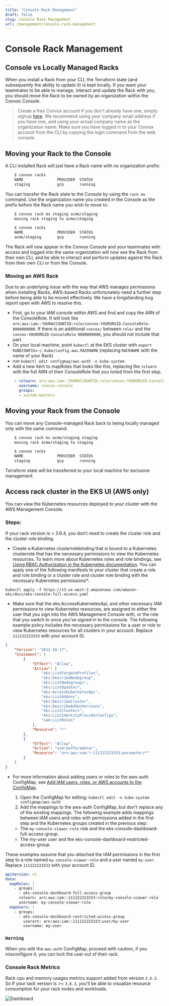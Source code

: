 ```yaml
---
title: "Console Rack Management"
draft: false
slug: Console Rack Management
url: /management/console-rack-management
---
```

# Console Rack Management

## Console vs Locally Managed Racks

When you install a Rack from your CLI, the Terraform state (and subsequently the ability to update it) is kept locally.  If you want your teammates to be able to manage, interact and update the Rack with you, you should move the Rack to be owned by an organization within the Convox Console.

> Create a free Convox account if you don't already have one, simply signup [here](https://console.convox.com/signup). We recommend using your company email address if you have one, and using your actual company name as the organization name.  Make sure you have logged in to your Convox account from the CLI by copying the login command from the web console.

## Moving your Rack to the Console

A CLI installed Rack will just have a Rack name with no organization prefix:
```html
    $ convox racks
    NAME               PROVIDER  STATUS
    staging            gcp       running
```
You can transfer the Rack state to the Console by using the `rack mv` command.  Use the organization name you created in the Console as the prefix before the Rack name you wish to move to:
```html
    $ convox rack mv staging acme/staging
    moving rack staging to acme/staging

    $ convox racks
    NAME               PROVIDER  STATUS
    acme/staging       gcp       running
```
The Rack will now appear in the Convox Console and your teammates with access and logged into the same organization will now see the Rack from their own CLI, and be able to interact and perform updates against the Rack from their own CLI or from the Console.

### Moving an AWS Rack

Due to an underlying issue with the way that AWS manages permissions when installing Racks, AWS-based Racks unfortunately need a further step before being able to be moved effectively. We have a longstanding bug report open with AWS to resolve this.

- First, go to your IAM console within AWS and find and copy the ARN of the ConsoleRole.  It will look like `arn:aws:iam::YOURACCOUNTID:role/convox-YOURORGID-ConsoleRole-0000000000`.  If there is an additional `convox/` between `role/` and the `convox-YOURORGID-ConsoleRole-0000000000`, you should not include that part.
- On your local machine, point `kubectl` at the EKS cluster with `export KUBECONFIG=~/.kube/config.aws.RACKNAME` (replacing `RACKNAME` with the name of your Rack)
- run `kubectl edit configmap/aws-auth -n kube-system`
- Add a new item to mapRoles that looks like this, replacing the `rolearn` with the full ARN of their ConsoleRole that you noted from the first step.

```yaml
    - rolearn: arn:aws:iam::YOURACCOUNTID:role/convox-YOURORGID-ConsoleRole-0000000000
      username: convox-console
      groups:
      - system:masters
```

## Moving your Rack from the Console

You can move any Console-managed Rack back to being locally managed only with the same command:
```html
    $ convox rack mv acme/staging staging
    moving rack acme/staging to staging

    $ convox racks
    NAME               PROVIDER  STATUS
    staging            gcp       running
```
Terraform state will be transferred to your local machine for exclusive management.
## Access rack cluster in the EKS UI (AWS only)
You can view the Kubernetes resources deployed to your cluster with the AWS Management Console.  

### Steps:
If your rack version is > 3.6.4, you don’t need to create the cluster role and the cluster role binding.

- Create a Kubernetes clusterrolebinding that is bound to a Kubernetes clusterrole that has the necessary permissions to view the Kubernetes resources. To learn more about Kubernetes roles and role bindings, see [Using RBAC Authorization in the Kubernetes documentation](https://kubernetes.io/docs/reference/access-authn-authz/rbac/). You can apply one of the following manifests to your cluster that create a role and role binding or a cluster role and cluster role binding with the necessary Kubernetes permissions*:
```
kubectl apply -f https://s3.us-west-2.amazonaws.com/amazon-eks/docs/eks-console-full-access.yaml
```
- Make sure that the eks:AccessKubernetesApi, and other necessary IAM permissions to view Kubernetes resources, are assigned to either the user that you sign into the AWS Management Console with, or the role that you switch to once you've signed in to the console.
The following example policy includes the necessary permissions for a user or role to view Kubernetes resources for all clusters in your account. Replace `111122223333` with your account ID.
```json
{
    "Version": "2012-10-17",
    "Statement": [
        {
            "Effect": "Allow",
            "Action": [
                "eks:ListFargateProfiles",
                "eks:DescribeNodegroup",
                "eks:ListNodegroups",
                "eks:ListUpdates",
                "eks:AccessKubernetesApi",
                "eks:ListAddons",
                "eks:DescribeCluster",
                "eks:DescribeAddonVersions",
                "eks:ListClusters",
                "eks:ListIdentityProviderConfigs",
                "iam:ListRoles"
            ],
            "Resource": "*"
        },
        {
            "Effect": "Allow",
            "Action": "ssm:GetParameter",
            "Resource": "arn:aws:ssm:*:111122223333:parameter/*"
        }
    ]
}   
```
- For more information about adding users or roles to the aws-auth ConfigMap, see [Add IAM users, roles, or AWS accounts to the ConfigMap](https://docs.aws.amazon.com/eks/latest/userguide/add-user-role.html#aws-auth-users).

    1. Open the ConfigMap for editing:  `kubectl edit -n kube-system configmap/aws-auth`
    2. Add the mappings to the aws-auth ConfigMap, but don't replace any of the existing mappings. The following example adds mappings between IAM users and roles with permissions added in the first step and the Kubernetes groups created in the previous step:
    - The `my-console-viewer-role` role and the eks-console-dashboard-full-access-group.
    - The my-user user and the eks-console-dashboard-restricted-access-group.

These examples assume that you attached the IAM permissions in the first step to a role named `my-console-viewer-role` and a user named `my-user`. Replace `111122223333` with your account ID.
```yaml
apiVersion: v1
data:
  mapRoles: |
    - groups:
      - eks-console-dashboard-full-access-group
      rolearn: arn:aws:iam::111122223333:role/my-console-viewer-role
      username: my-console-viewer-role         
  mapUsers: |
    - groups:
      - eks-console-dashboard-restricted-access-group
        userarn: arn:aws:iam::111122223333:user/my-user
        username: my-user
```
### `Warning`
When you edit the `aws-auth` ConfigMap, proceed with caution, if you misconfigure it, you can lock the user out of their rack.

### Console Rack Metrics

Rack cpu and memory usages metrics support added from version `3.6.3`. So If your rack version is >= `3.6.3`, you'll be able to visualize resource consumption for your rack nodes and workloads.

![Dashboard](/images/documentation/management/console-rack-management/metrics_dashboard.png)

